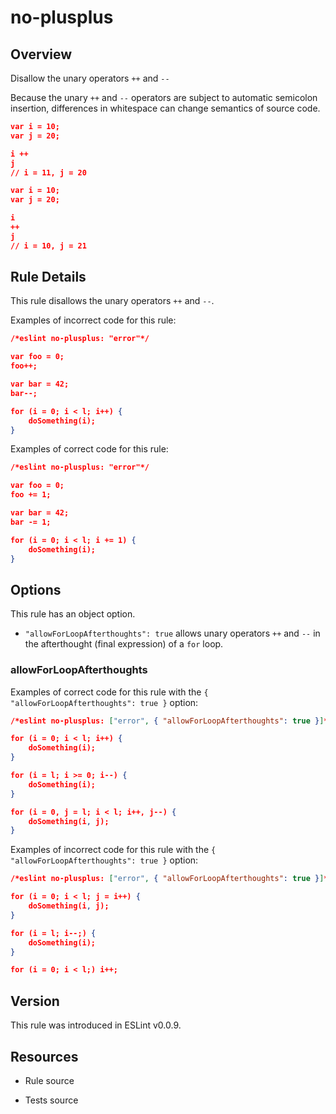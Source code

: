 

# no-plusplus
## Overview

Disallow the unary operators `++` and `--`

Because the unary `++` and `--` operators are subject to automatic semicolon insertion, differences in whitespace can change semantics of source code.


```json
var i = 10;
var j = 20;

i ++
j
// i = 11, j = 20
```


```json
var i = 10;
var j = 20;

i
++
j
// i = 10, j = 21
```

## Rule Details

This rule disallows the unary operators `++` and `--`.

Examples of incorrect code for this rule:


```json
/*eslint no-plusplus: "error"*/

var foo = 0;
foo++;

var bar = 42;
bar--;

for (i = 0; i < l; i++) {
    doSomething(i);
}
```

Examples of correct code for this rule:


```json
/*eslint no-plusplus: "error"*/

var foo = 0;
foo += 1;

var bar = 42;
bar -= 1;

for (i = 0; i < l; i += 1) {
    doSomething(i);
}
```

## Options

This rule has an object option.


- `"allowForLoopAfterthoughts": true` allows unary operators `++` and `--` in the afterthought (final expression) of a `for` loop.

### allowForLoopAfterthoughts

Examples of correct code for this rule with the `{ "allowForLoopAfterthoughts": true }` option:


```json
/*eslint no-plusplus: ["error", { "allowForLoopAfterthoughts": true }]*/

for (i = 0; i < l; i++) {
    doSomething(i);
}

for (i = l; i >= 0; i--) {
    doSomething(i);
}

for (i = 0, j = l; i < l; i++, j--) {
    doSomething(i, j);
}
```

Examples of incorrect code for this rule with the `{ "allowForLoopAfterthoughts": true }` option:


```json
/*eslint no-plusplus: ["error", { "allowForLoopAfterthoughts": true }]*/

for (i = 0; i < l; j = i++) {
    doSomething(i, j);
}

for (i = l; i--;) {
    doSomething(i);
}

for (i = 0; i < l;) i++;
```


## Version

This rule was introduced in ESLint v0.0.9.

## Resources


- Rule source 

- Tests source 

